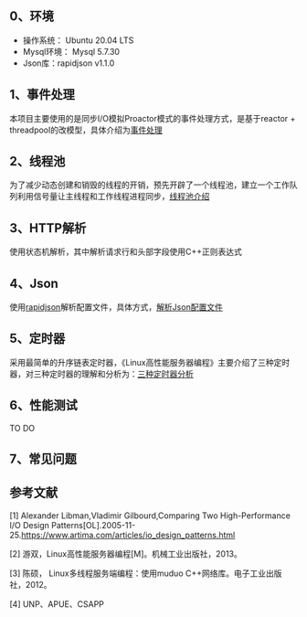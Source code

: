 
## 0、环境
- 操作系统：
Ubuntu 20.04 LTS
- Mysql环境：
Mysql 5.7.30
- Json库：rapidjson v1.1.0
## 1、事件处理
本项目主要使用的是同步I/O模拟Proactor模式的事件处理方式，是基于reactor + threadpool的改模型，具体介绍为[事件处理](./doc/event.md)
## 2、线程池
为了减少动态创建和销毁的线程的开销，预先开辟了一个线程池，建立一个工作队列利用信号量让主线程和工作线程进程同步，[线程池介绍](./doc/thread.md)

## 3、HTTP解析
使用状态机解析，其中解析请求行和头部字段使用C++正则表达式
## 4、Json
使用[rapidjson](http://rapidjson.org/zh-cn/)解析配置文件，具体方式，[解析Json配置文件](./doc/json.md)
## 5、定时器
采用最简单的升序链表定时器，《Linux高性能服务器编程》主要介绍了三种定时器，对三种定时器的理解和分析为：[三种定时器分析](./doc/timer.md)
## 6、性能测试
TO DO
## 7、常见问题

## 参考文献
[1] Alexander Libman,Vladimir Gilbourd,Comparing Two High-Performance I/O Design Patterns[OL].2005-11-25.https://www.artima.com/articles/io_design_patterns.html

[2] 游双，Linux高性能服务器编程[M]。机械工业出版社，2013。

[3] 陈硕， Linux多线程服务端编程：使用muduo C++网络库。电子工业出版社，2012。

[4] UNP、APUE、CSAPP


